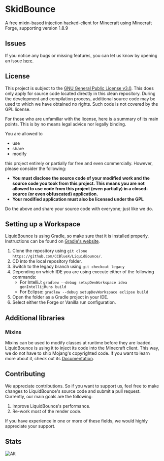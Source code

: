 # SkidBounce
A free mixin-based injection hacked-client for Minecraft using Minecraft Forge, supporting version 1.8.9

## Issues
If you notice any bugs or missing features, you can let us know by opening an issue [here](https://github.com/CCBlueX/LiquidBounce/issues).

## License
This project is subject to the [GNU General Public License v3.0](LICENSE). This does only apply for source code located directly in this clean repository. During the development and compilation process, additional source code may be used to which we have obtained no rights. Such code is not covered by the GPL license.

For those who are unfamiliar with the license, here is a summary of its main points. This is by no means legal advice nor legally binding.

You are allowed to
- use
- share
- modify

this project entirely or partially for free and even commercially. However, please consider the following:

- **You must disclose the source code of your modified work and the source code you took from this project. This means you are not allowed to use code from this project (even partially) in a closed-source (or even obfuscated) application.**
- **Your modified application must also be licensed under the GPL** 

Do the above and share your source code with everyone; just like we do.

## Setting up a Workspace
LiquidBounce is using Gradle, so make sure that it is installed properly. Instructions can be found on [Gradle's website](https://gradle.org/install/).
1. Clone the repository using `git clone https://github.com/CCBlueX/LiquidBounce/`. 
2. CD into the local repository folder.
3. Switch to the legacy branch using `git checkout legacy`
4. Depending on which IDE you are using execute either of the following commands:
    - For IntelliJ: `gradlew --debug setupDevWorkspace idea genIntellijRuns build`
    - For Eclipse: `gradlew --debug setupDevWorkspace eclipse build`
5. Open the folder as a Gradle project in your IDE.
6. Select either the Forge or Vanilla run configuration.

## Additional libraries
### Mixins
Mixins can be used to modify classes at runtime before they are loaded. LiquidBounce is using it to inject its code into the Minecraft client. This way, we do not have to ship Mojang's copyrighted code. If you want to learn more about it, check out its [Documentation](https://docs.spongepowered.org/5.1.0/en/plugin/internals/mixins.html).

## Contributing

We appreciate contributions. So if you want to support us, feel free to make changes to LiquidBounce's source code and submit a pull request. Currently, our main goals are the following:
1. Improve LiquidBounce's performance.
2. Re-work most of the render code.

If you have experience in one or more of these fields, we would highly appreciate your support.

## Stats
![Alt](https://repobeats.axiom.co/api/embed/53a8b71ca387182c6f12a1c98a88edbe0a7bae99.svg "Repobeats analytics image")